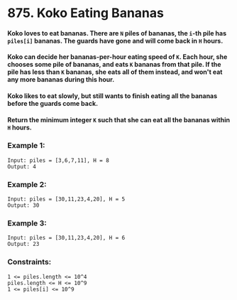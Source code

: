 # 875. Koko Eating Bananas

#### Koko loves to eat bananas.  There are `N` piles of bananas, the `i`-th pile has `piles[i]` bananas.  The guards have gone and will come back in `H` hours.

#### Koko can decide her bananas-per-hour eating speed of `K`.  Each hour, she chooses some pile of bananas, and eats `K` bananas from that pile.  If the pile has less than `K` bananas, she eats all of them instead, and won't eat any more bananas during this hour.

#### Koko likes to eat slowly, but still wants to finish eating all the bananas before the guards come back.

#### Return the minimum integer `K` such that she can eat all the bananas within `H` hours.

### Example 1:

```
Input: piles = [3,6,7,11], H = 8
Output: 4
```
### Example 2:

```
Input: piles = [30,11,23,4,20], H = 5
Output: 30
```

### Example 3:

```
Input: piles = [30,11,23,4,20], H = 6
Output: 23
```

### Constraints:
```
1 <= piles.length <= 10^4
piles.length <= H <= 10^9
1 <= piles[i] <= 10^9
```
